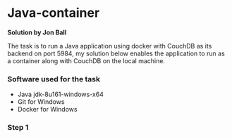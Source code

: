 # Java-container

**Solution by Jon Ball**

The task is to run a Java application using docker with CouchDB as its backend on port 5984, my solution below enables the application to run as a container along with CouchDB on the local machine.

### **Software used for the task**

- Java jdk-8u161-windows-x64
- Git for Windows
- Docker for Windows

### **Step 1**

